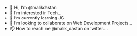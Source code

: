 - 👋 Hi, I’m @malikdastan
- 👀 I’m interested in Tech...
- 🌱 I’m currently learning JS
- 💞️ I’m looking to collaborate on Web Development Projects...
- 📫 How to reach me @malik_dastan on twitter....

<!---
malikdastan/malikdastan is a ✨ special ✨ repository because its `README.md` (this file) appears on your GitHub profile.
You can click the Preview link to take a look at your changes.
--->
